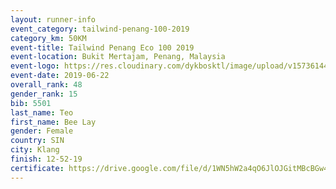 ```yaml
--- 
layout: runner-info 
event_category: tailwind-penang-100-2019 
category_km: 50KM 
event-title: Tailwind Penang Eco 100 2019 
event-location: Bukit Mertajam, Penang, Malaysia 
event-logo: https://res.cloudinary.com/dykbosktl/image/upload/v1573614442/Logo/Logo_gqlzi3.jpg 
event-date: 2019-06-22 
overall_rank: 48
gender_rank: 15
bib: 5501
last_name: Teo
first_name: Bee Lay
gender: Female
country: SIN
city: Klang
finish: 12-52-19
certificate: https://drive.google.com/file/d/1WN5hW2a4qO6JlOJGitMBcBGw4B05ryBd/view?usp=sharing
--- 
```

